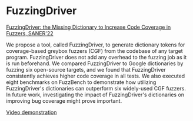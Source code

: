 # FuzzingDriver

[FuzzingDriver: the Missing Dictionary to Increase Code Coverage in Fuzzers, SANER'22](https://arxiv.org/pdf/2201.04853.pdf)


We propose a tool, called FuzzingDriver, to generate dictionary tokens for coverage-based greybox fuzzers (CGF) from the codebase of any target program. FuzzingDriver does not add any overhead to the fuzzing job as it is run beforehand. We compared FuzzingDriver to Google dictionaries by fuzzing six open-source targets, and we found that FuzzingDriver consistently achieves higher code coverage in all tests. We also executed eight benchmarks on FuzzBench to demonstrate how utilizing FuzzingDriver's dictionaries can outperform six widely-used CGF fuzzers. In future work, investigating the impact of FuzzingDriver's dictionaries on improving bug coverage might prove important. 

[Video demonstration](https://www.youtube.com/watch?v=Y8j_KvfRrI8)
